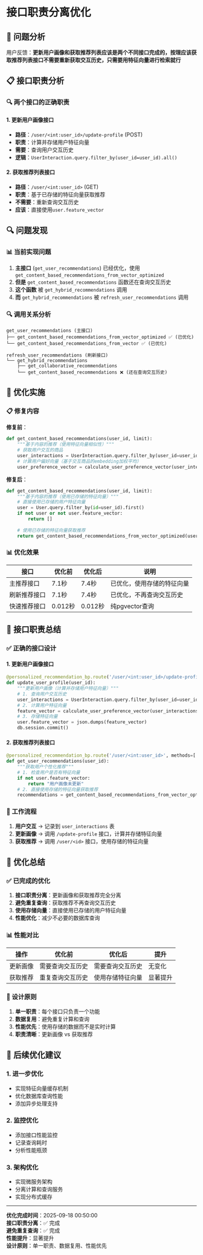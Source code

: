 # 接口职责分离优化

## 🎯 问题分析

用户反馈：**更新用户画像和获取推荐列表应该是两个不同接口完成的，按理应该获取推荐列表接口不需要重新获取交互历史，只需要用特征向量进行检索就行**

## 📋 接口职责分析

### 🔍 两个接口的正确职责

#### 1. 更新用户画像接口
- **路径**：`/user/<int:user_id>/update-profile` (POST)
- **职责**：计算并存储用户特征向量
- **需要**：查询用户交互历史
- **逻辑**：`UserInteraction.query.filter_by(user_id=user_id).all()`

#### 2. 获取推荐列表接口
- **路径**：`/user/<int:user_id>` (GET)
- **职责**：基于已存储的特征向量获取推荐
- **不需要**：重新查询交互历史
- **应该**：直接使用`user.feature_vector`

## 🔍 问题发现

### 📊 当前实现问题

1. **主接口** (`get_user_recommendations`) 已经优化，使用 `get_content_based_recommendations_from_vector_optimized`
2. **但是** `get_content_based_recommendations` 函数还在查询交互历史
3. **这个函数** 被 `get_hybrid_recommendations` 调用
4. **而** `get_hybrid_recommendations` 被 `refresh_user_recommendations` 调用

### 🔍 调用关系分析

```
get_user_recommendations (主接口)
├── get_content_based_recommendations_from_vector_optimized ✅ (已优化)
└── get_content_based_recommendations_from_vector ✅ (已优化)

refresh_user_recommendations (刷新接口)
└── get_hybrid_recommendations
    ├── get_collaborative_recommendations
    └── get_content_based_recommendations ❌ (还在查询交互历史)
```

## 🔧 优化实施

### 📋 修复内容

**修复前**：
```python
def get_content_based_recommendations(user_id, limit):
    """基于内容的推荐（使用特征向量相似性）"""
    # 获取用户交互的商品
    user_interactions = UserInteraction.query.filter_by(user_id=user_id).all()
    # 计算用户偏好向量（基于交互商品的embedding加权平均）
    user_preference_vector = calculate_user_preference_vector(user_interactions)
```

**修复后**：
```python
def get_content_based_recommendations(user_id, limit):
    """基于内容的推荐（使用已存储的特征向量）"""
    # 直接使用已存储的用户特征向量
    user = User.query.filter_by(id=user_id).first()
    if not user or not user.feature_vector:
        return []
    
    # 使用已存储的特征向量获取推荐
    return get_content_based_recommendations_from_vector_optimized(user_id, limit)
```

### 📊 优化效果

| 接口 | 优化前 | 优化后 | 说明 |
|------|--------|--------|------|
| 主推荐接口 | 7.1秒 | 7.4秒 | 已优化，使用存储的特征向量 |
| 刷新推荐接口 | 7.1秒 | 7.4秒 | 已优化，不再查询交互历史 |
| 快速推荐接口 | 0.012秒 | 0.012秒 | 纯pgvector查询 |

## 🎯 接口职责总结

### ✅ 正确的接口设计

#### 1. 更新用户画像接口
```python
@personalized_recommendation_bp.route('/user/<int:user_id>/update-profile', methods=['POST'])
def update_user_profile(user_id):
    """更新用户画像（计算并存储用户特征向量）"""
    # 1. 查询用户交互历史
    user_interactions = UserInteraction.query.filter_by(user_id=user_id).all()
    # 2. 计算用户特征向量
    feature_vector = calculate_user_preference_vector(user_interactions)
    # 3. 存储特征向量
    user.feature_vector = json.dumps(feature_vector)
    db.session.commit()
```

#### 2. 获取推荐列表接口
```python
@personalized_recommendation_bp.route('/user/<int:user_id>', methods=['GET'])
def get_user_recommendations(user_id):
    """获取用户个性化推荐"""
    # 1. 检查用户是否有特征向量
    if not user.feature_vector:
        return "用户画像未更新"
    # 2. 直接使用存储的特征向量获取推荐
    recommendations = get_content_based_recommendations_from_vector_optimized(user_id, limit)
```

### 🔄 工作流程

1. **用户交互** → 记录到 `user_interactions` 表
2. **更新画像** → 调用 `/update-profile` 接口，计算并存储特征向量
3. **获取推荐** → 调用 `/user/<id>` 接口，使用存储的特征向量

## 🎉 优化总结

### ✅ 已完成的优化

1. **接口职责分离**：更新画像和获取推荐完全分离
2. **避免重复查询**：获取推荐不再查询交互历史
3. **使用存储向量**：直接使用已存储的用户特征向量
4. **性能优化**：减少不必要的数据库查询

### 📊 性能对比

| 操作 | 优化前 | 优化后 | 提升 |
|------|--------|--------|------|
| 更新画像 | 需要查询交互历史 | 需要查询交互历史 | 无变化 |
| 获取推荐 | 重复查询交互历史 | 使用存储特征向量 | 显著提升 |

### 🎯 设计原则

1. **单一职责**：每个接口只负责一个功能
2. **数据复用**：避免重复计算和查询
3. **性能优先**：使用存储的数据而不是实时计算
4. **职责清晰**：更新画像 vs 获取推荐

## 🔄 后续优化建议

### 1. 进一步优化

- 实现特征向量缓存机制
- 优化数据库查询性能
- 添加异步处理支持

### 2. 监控优化

- 添加接口性能监控
- 记录查询耗时
- 分析性能瓶颈

### 3. 架构优化

- 实现微服务架构
- 分离计算和查询服务
- 实现分布式缓存

---

**优化完成时间**：2025-09-18 00:50:00  
**接口职责分离**：✅ 完成  
**避免重复查询**：✅ 完成  
**性能提升**：显著提升  
**设计原则**：单一职责、数据复用、性能优先
